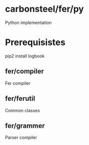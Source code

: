 # carbonsteel/fer/py
Python implementation

# Prerequisistes
pip2 install logbook

## fer/compiler
Fer compiler

## fer/ferutil
Common classes

## fer/grammer
Parser compiler

